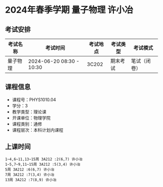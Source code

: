 # 2024年春季学期 量子物理 许小冶




## 考试安排

| 考试名称 | 考试时间 | 考试地点 | 考试类型 | 考试模式 |
| -------- | -------- | -------- | -------- | -------- |
| 量子物理 | 2024-06-20 08:30 - 10:30 | 3C202 | 期末考试 | 笔试（闭卷） |





## 课程信息

- 课程号：PHYS1010.04
- 学分：3
- 教学类型：理论课
- 开课单位：物理学院
- 课程类别：通修
- 课程层次：本科计划内课程

## 上课时间

```
1~4,6~11,13~15周 3A212 :2(6,7) 许小冶
1~5,7~9,11~15周 3A212 :5(3,4) 许小冶
5周 3A212 :6(6,7) 许小冶
7周 3A212 :7(3,4) 许小冶
13周 3A212 :7(8,9) 许小冶
```

